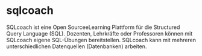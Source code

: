 # sqlcoach
SQLcoach ist eine Open SourceeLearning Plattform für die Structured Query Language (SQL). Dozenten, Lehrkräfte oder Professoren können mit SQLcoach eigene SQL-Übungen bereitstellen. SQLcoach kann mit mehreren unterschiedlichen Datenquellen (Datenbanken) arbeiten.
